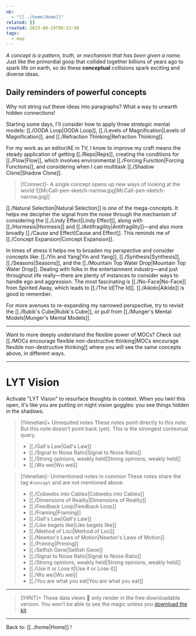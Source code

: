 ```yaml
---
up:
  - "[[../home|Home]]"
related: []
created: 2023-08-29T06:53:08
tags:
  - map
---
```

 *A concept is a pattern, truth, or mechanism that has been given a name.*
Just like the primordial goop that collided together billions of years ago to spark life on earth, so do these **conceptual** collisions spark exciting and diverse ideas. 

## Daily reminders of powerful concepts
Why not string out these ideas into paragraphs? What a way to unearth hidden connections!

Starting some days, I'll consider how to apply three *strategic* mental models: [[./OODA Loop|OODA Loop]], [[./Levels of Magnification|Levels of Magnification]], and [[./Refraction Thinking|Refraction Thinking]]. 

For my work as an editor/AE in TV, I know to improve my craft means the steady application of getting [[./Reps|Reps]], creating the conditions for [[./Flow|Flow]], which involves environmental [[./Forcing Function|Forcing Functions]], and considering when I can multitask [[./Shadow Clone|Shadow Clone]]. 

> [!Connect]- A single concept opens up new ways of looking at the world
> ![[McCall-pen-sketch-narrow.jpg|McCall-pen-sketch-narrow.jpg]]

[[./Natural Selection|Natural Selection]] is one of the mega-concepts. It helps me decipher the signal from the noise through the mechanism of considering the [[./Lindy Effect|Lindy Effect]], along with [[./Hormesis|Hormesis]] and [[./Antifragility|Antifragility]]—and also more broadly [[./Cause and Effect|Cause and Effect]]. This reminds me of [[./Concept Expansion|Concept Expansion]].

In times of stress it helps me to broaden my perspective and consider concepts like: [[./Yin and Yang|Yin and Yang]], [[./Synthesis|Synthesis]], [[./Seasons|Seasons]], and the [[./Mountain Top Water Drop|Mountain Top Water Drop]]. Dealing with folks in the entertainment industry—and just throughout life really—there are plenty of instances to consider ways to handle ego and aggression. The most fascinating is [[./No-Face|No-Face]] from Spirited Away, which leads to [[./The Id|The Id]]. [[./Aikido|Aikido]] is good to remember. 

For more avenues to re-expanding my narrowed perspective, try to revisit the [[./Rubik's Cube|Rubik's Cube]], or pull from [[./Munger's Mental Models|Munger's Mental Models]].

---

Want to more deeply understand the flexible power of MOCs? Check out [[./MOCs encourage flexible non-destructive thinking|MOCs encourage flexible non-destructive thinking]] where you will see the same concepts above, in different ways.

---

# LYT Vision
Activate "LYT Vision" to resurface thoughts in context. When you twirl this open, it's like you are putting on night vision goggles: you see things hidden in the shadows.

> [!Venetian]+ Unrequited notes
> These notes point directly to this note. But this note doesn't point back (yet). This is the strongest contextual query.
> 
>  - [[./Gall's Law|Gall's Law]]
> - [[./Signal to Noise Ratio|Signal to Noise Ratio]]
> - [[./Strong opinions, weakly held|Strong opinions, weakly held]]
> - [[./Wu wei|Wu wei]]
> 

> [!Venetian]- Unmentioned notes in common
> These notes share the tag `#concept` and are not mentioned above.
> 
>  - [[./Cobwebs into Cables|Cobwebs into Cables]]
> - [[./Dimensions of Reality|Dimensions of Reality]]
> - [[./Feedback Loop|Feedback Loop]]
> - [[./Framing|Framing]]
> - [[./Gall's Law|Gall's Law]]
> - [[./Like begets like|Like begets like]]
> - [[./Method of Loci|Method of Loci]]
> - [[./Newton's Laws of Motion|Newton's Laws of Motion]]
> - [[./Priming|Priming]]
> - [[./Selfish Gene|Selfish Gene]]
> - [[./Signal to Noise Ratio|Signal to Noise Ratio]]
> - [[./Strong opinions, weakly held|Strong opinions, weakly held]]
> - [[./Use it or Lose it|Use it or Lose it]]
> - [[./Wu wei|Wu wei]]
> - [[./You are what you eat|You are what you eat]]
> 

---

> [!HINT]+ These data views 🔬 only render in the free downloadable version.
> You won't be able to see the magic unless you [download the kit](https://www.linkingyourthinking.com/download-lyt-kit).

---

Back to: [[../home|Home]] !